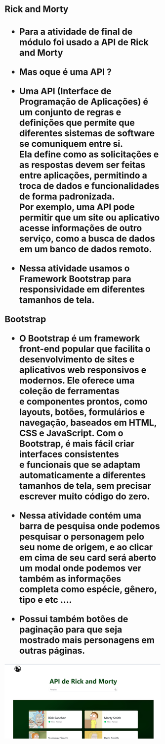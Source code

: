 <h1>Rick and Morty<h1/>

- Para a atividade de final de módulo foi usado a **API** de **Rick and Morty**

* Mas oque é uma **API** ?
  
- Uma API (Interface de Programação de Aplicações) é um conjunto de regras e definições que permite que diferentes sistemas de software se comuniquem entre si.<br /> 
Ela define como as solicitações e as respostas devem ser feitas entre aplicações, permitindo a troca de dados e funcionalidades de forma padronizada.<br /> 
Por exemplo, uma API pode permitir que um site ou aplicativo acesse informações de outro serviço, como a busca de dados em um banco de dados remoto.

- Nessa atividade usamos o Framework **Bootstrap** para responsividade em diferentes tamanhos de tela.

**Bootstrap**

- O Bootstrap é um framework front-end popular que facilita o desenvolvimento de sites e aplicativos web responsivos e modernos. Ele oferece uma coleção de ferramentas<br /> 
e componentes prontos, como layouts, botões, formulários e navegação, baseados em HTML, CSS e JavaScript. Com o Bootstrap, é mais fácil criar interfaces consistentes<br /> 
e funcionais que se adaptam automaticamente a diferentes tamanhos de tela, sem precisar escrever muito código do zero.

- Nessa atividade contém uma barra de pesquisa onde podemos pesquisar o personagem pelo seu nome de origem, e ao clicar em cima de seu card será aberto um modal onde podemos ver também
as informações completa como espécie, gênero, tipo e etc ....
- Possui também botões de paginação para que seja mostrado mais personagens em outras páginas.

<img src="./img/github-image.png">



 
